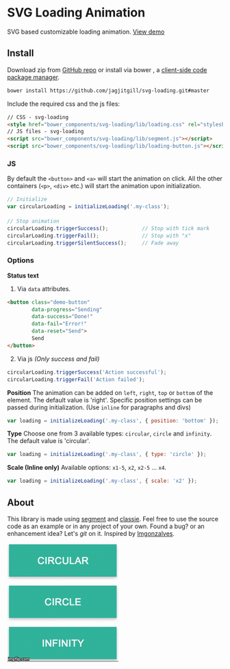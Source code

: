 # SVG Loading Animation
SVG based customizable loading animation.
[View demo](http://jagjitgill.ca/code/svg-loading/)

## Install
Download zip from [GitHub repo][svg-loading] or install via bower , a [client-side code package manager][bower].
```bash
bower install https://github.com/jagjitgill/svg-loading.git#master
```

Include the required css and the js files:
```html
// CSS - svg-loading
<style href="bower_components/svg-loading/lib/loading.css" rel="stylesheet"></style>
// JS files - svg-loading
<script src="bower_components/svg-loading/lib/segment.js"></script>
<script src="bower_components/svg-loading/lib/loading-button.js"></script>
```

### JS
By default the `<button>` and `<a>` will start the animation on click. All the other containers (`<p>`, `<div>` etc.) will start the animation upon initialization.
```js
// Initialize
var circularLoading = initializeLoading('.my-class');

// Stop animation
circularLoading.triggerSuccess();           // Stop with tick mark
circularLoading.triggerFail();              // Stop with "x"
circularLoading.triggerSilentSuccess();     // Fade away
```
### Options
**Status text**
1) Via `data` attributes.

```html
<button class="demo-button"
        data-progress="Sending"
        data-success="Done!"
        data-fail="Error!"
        data-reset="Send">
        Send
</button>
```
2) Via js _(Only success and fail)_
```javascript
circularLoading.triggerSuccess('Action successful');
circularLoading.triggerFail('Action failed');
```

**Position**
The animation can be added on `left`, `right`, `top` or `bottom` of the element. The default value is 'right'. Specific position settings can be passed during initialization.
(Use `inline` for paragraphs and divs)

```javascript
var loading = initializeLoading('.my-class', { position: 'bottom' });
```

**Type**
Choose one from 3 available types: `circular`, `circle` and `infinity`. The default value is 'circular'.

```javascript
var loading = initializeLoading('.my-class', { type: 'circle' });
```

**Scale (Inline only)**
Available options: `x1-5`, `x2`, `x2-5` ... `x4`.

```javascript
var loading = initializeLoading('.my-class', { scale: 'x2' });
```

## About
This library is made using [segment](https://lmgonzalves.github.io/segment/) and [classie](https://github.com/desandro/classie). Feel free to use the source code as an example or in any project of your own. 
Found a bug? or an enhancement idea?  Let's _git_ on it.
Inspired by [lmgonzalves](https://x-team.com/blog/creating-loading-buttons-svg-segment/).

![Loading gif](/demo-svg-loading.gif?raw=true)

[svg-loading]: https://github.com/jagjitgill/svg-loading
[bower]: http://bower.io/